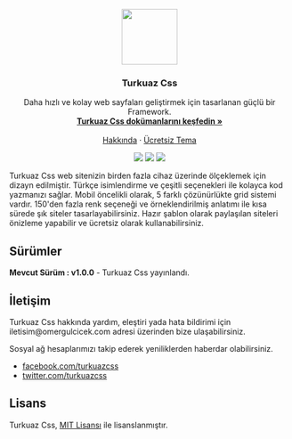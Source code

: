 <p align="center">
  <a href="http://turkuazcss.com/">
    <img src="http://i.hizliresim.com/nj13YR.png"/ height="100">
  </a>
</p>

<h3 align="center">Turkuaz Css</h3>

<p align="center">
    Daha hızlı ve kolay web sayfaları geliştirmek için tasarlanan güçlü bir Framework.
    <br>
    <a href="http://turkuazcss.com/dokumantasyon"><strong>Turkuaz Css dokümanlarını keşfedin »</strong></a>
    <br>
    <br>
    <a href="http://turkuazcss.com/hakkinda">Hakkında</a>
    ·
    <a href="http://turkuazcss.com/temalar">Ücretsiz Tema</a>
  </p>
  
<p align="center">
    <img src="http://turkuazcss.com/img/g-versiyon.png"/>
    <img src="http://turkuazcss.com/img/g-lisans.png"/>
    <a href="http://omergulcicek.com"><img src="http://turkuazcss.com/img/g-kurucu.png"/></a>
</p>

Turkuaz Css web sitenizin birden fazla cihaz üzerinde ölçeklemek için dizayn edilmiştir. Türkçe isimlendirme ve çeşitli seçenekleri ile kolayca kod yazmanızı sağlar. Mobil öncelikli olarak, 5 farklı çözünürlükte grid sistemi vardır. 150'den fazla renk seçeneği ve örneklendirilmiş anlatımı ile kısa sürede şık siteler tasarlayabilirsiniz. Hazır şablon olarak paylaşılan siteleri önizleme yapabilir ve ücretsiz olarak kullanabilirsiniz.

<h2>Sürümler</h2>
<strong>Mevcut Sürüm : v1.0.0</strong> - Turkuaz Css yayınlandı.

<h2>İletişim</h2>
Turkuaz Css hakkında yardım, eleştiri yada hata bildirimi için iletisim@omergulcicek.com adresi üzerinden bize ulaşabilirsiniz.

Sosyal ağ hesaplarımızı takip ederek yeniliklerden haberdar olabilirsiniz.
- [facebook.com/turkuazcss](http://facebook.com/turkuazcss)
- [twitter.com/turkuazcss](http://twitter.com/turkuazcss)

<h2>Lisans</h2>
<p>
	Turkuaz Css, <a href="https://github.com/turkuazcss/Framework/blob/master/LICENSE">MIT Lisansı</a> ile lisanslanmıştır.
</p>
